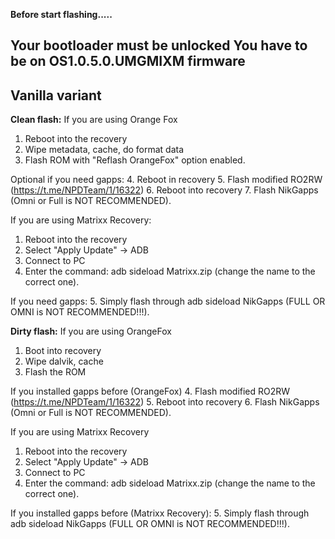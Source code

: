 **Before start flashing.....**

Your bootloader must be unlocked
You have to be on OS1.0.5.0.UMGMIXM firmware
----

## Vanilla variant

**Clean flash:**
If you are using Orange Fox
1. Reboot into the recovery
2. Wipe metadata, cache, do format data
3. Flash ROM with "Reflash OrangeFox" option enabled.

Optional if you need gapps:
4. Reboot in recovery
5. Flash modified RO2RW (https://t.me/NPDTeam/1/16322)
6. Reboot into recovery
7. Flash NikGapps (Omni or Full is NOT RECOMMENDED).

If you are using Matrixx Recovery:
1. Reboot into the recovery
2. Select "Apply Update" -> ADB
3. Connect to PC
4. Enter the command: adb sideload Matrixx.zip (change the name to the correct one).

If you need gapps:
5. Simply flash through adb sideload NikGapps (FULL OR OMNI is NOT RECOMMENDED!!!).

**Dirty flash:**
If you are using OrangeFox
1. Boot into recovery
2. Wipe dalvik, cache
3. Flash the ROM

If you installed gapps before (OrangeFox)
4. Flash modified RO2RW (https://t.me/NPDTeam/1/16322)
5. Reboot into recovery
6. Flash NikGapps (Omni or Full is NOT RECOMMENDED).

If you are using Matrixx Recovery
1. Reboot into the recovery
2. Select "Apply Update" -> ADB
3. Connect to PC
4. Enter the command: adb sideload Matrixx.zip (change the name to the correct one).

If you installed gapps before (Matrixx Recovery):
5. Simply flash through adb sideload NikGapps (FULL OR OMNI is NOT RECOMMENDED!!!).
